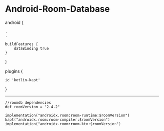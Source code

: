 # Android-Room-Database

android {

    .
    .
    
    buildFeatures {
        dataBinding true
    }
}
    
plugins 
{

    id 'kotlin-kapt'
    
}
    
-----------------------------------------------------------

    //roomdb dependencies
    def roomVersion = "2.4.2"

    implementation("androidx.room:room-runtime:$roomVersion")
    kapt("androidx.room:room-compiler:$roomVersion")
    implementation("androidx.room:room-ktx:$roomVersion")
